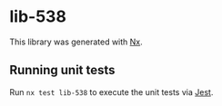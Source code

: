 # lib-538

This library was generated with [Nx](https://nx.dev).

## Running unit tests

Run `nx test lib-538` to execute the unit tests via [Jest](https://jestjs.io).

